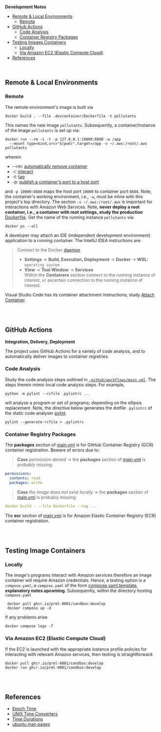 <br>

**Development Notes**

* [Remote & Local Environments](#remote--local-environments)
  * [Remote](#remote)
* [GitHub Actions](#github-actions)
  * [Code Analysis](#code-analysis)
  * [Container Registry Packages](#container-registry-packages)
* [Testing Images Containers](#testing-image-containers)
  * [Locally](#locally)
  * [Via Amazon EC2 (Elastic Compute Cloud)](#via-amazon-ec2-elastic-compute-cloud)
* [References](#references)

<br>

## Remote & Local Environments

### Remote

The remote environment's image is built via

```shell
docker build . --file .devcontainer/Dockerfile -t pollutants
```

This names the new image `pollutants`.  Subsequently, a container/instance of the image `pollutants` is set up via:

```shell
docker run --rm -i -t -p 127.0.0.1:10000:8888 -w /app
  --mount type=bind,src="$(pwd)",target=/app -v ~/.aws:/root/.aws pollutants
```

wherein

<ul>
  <li>--rm: <a href="https://docs.docker.com/engine/reference/commandline/run/#:~:text=a%20container%20exits-,%2D%2Drm,-Automatically%20remove%20the" target="_blank">automatically remove container</a></li>
  <li>-i: <a href="https://docs.docker.com/engine/reference/commandline/run/#:~:text=and%20reaps%20processes-,%2D%2Dinteractive,-%2C%20%2Di" target="_blank">interact</a></li>
  <li>-t: <a href="https://docs.docker.com/get-started/02_our_app/#:~:text=Finally%2C%20the-,%2Dt,-flag%20tags%20your" target="_blank">tag</a></li>
  <li>-p: <a href="https://docs.docker.com/engine/reference/commandline/run/#:~:text=%2D%2Dpublish%20%2C-,%2Dp,-Publish%20a%20container%E2%80%99s" target="_blank">publish a container's port to a host port</a></li>
</ul>

and `-p 10000:8888` maps the host port `10000` to container port `8888`.  Note, the container's working environment, i.e., `-w`, must be inline with this project's top directory.   The section `-v ~/.aws:/root/.aws` is important for interactions with Amazon Web Services.  Note, **never deploy a root container, i.e., a container with root settings, study the production** [Dockerfile](/Dockerfile).  Get the name of the running instance ``pollutants`` via:

```shell
docker ps --all
```

A developer may attach an IDE (independent development environment) application to a running container.  The IntelliJ 
IDEA instructions are:

> Connect to the Docker [daemon](https://www.jetbrains.com/help/idea/docker.html#connect_to_docker)
> * **Settings** $\rightarrow$ **Build, Execution, Deployment** $\rightarrow$ **Docker** $\rightarrow$ **WSL:** `operating system`
> * **View** $\rightarrow$ **Tool Window** $\rightarrow$ **Services** <br>Within the **Containers** section connect to the running instance of interest, or ascertain connection to the running instance of interest.

Visual Studio Code has its container attachment instructions; study [Attach Container](https://code.visualstudio.com/docs/devcontainers/attach-container).


<br>
<br>


## GitHub Actions

<span style="margin-bottom: 25px"><b>Integration, Delivery, Deployment</b></span>

The project uses GitHub Actions for a variety of code analysis, and to automatically deliver images to container registries.

### Code Analysis

Study the code analysis steps outlined in [`.github/workflows/main.yml`](/.github/workflows/main.yml).  The steps therein 
mimic local code analysis steps.  For example, 

```shell
python -m pylint --rcfile .pylintrc ...
```

will analyse a program or set of programs; depending on the ellipsis replacement. Note, the directive below generates the 
dotfile `.pylintrc` of the static code analyser [pylint](https://pylint.pycqa.org/en/latest/user_guide/checkers/features.html).

```shell
pylint --generate-rcfile > .pylintrc
```

### Container Registry Packages

The **packages** section of [main.yml](/.github/workflows/main.yml) is for GitHub Container Registry (GCR) container 
registration.  Beware of errors due to:


> **Case** _permission denied_ $\rightarrow$ the **packages** section of [main.yml](/.github/workflows/main.yml) is probably 
missing:

```yaml
permissions:
  contents: read
  packages: write
```

> **Case** _the image does not exist locally_ $\rightarrow$ the **packages** section of [main.yml](/.github/workflows/main.yml) is probably
missing:

```yaml
docker build . --file Dockerfile --tag ...
```

The **ecr** section of [main.yml](/.github/workflows/main.yml) is for Amazon Elastic Container Registry (ECR) container 
registration.

<br>
<br>


## Testing Image Containers

### Locally

The image's programs interact with Amazon services therefore an image container will require Amazon credentials.  Hence, 
a testing option is a `compose.yaml`; a `compose.yaml` of the form [compose.yaml.template](/compose.yaml.template), 
**explanatory notes upcoming**.  Subsequently, within the directory hosting `compose.yaml`

```shell
 docker pull ghcr.io/prml-0001/sandbox:develop
 docker compose up -d
```

If any problems arise

```shell
docker compose logs -f
```

### Via Amazon EC2 (Elastic Compute Cloud)

If the EC2 is launched with the appropriate instance profile policies for interacting with relevant Amazon services, then 
testing is straightforward.

```shell
docker pull ghcr.io/prml-0001/sandbox:develop
docker run ghcr.io/prml-0001/sandbox:develop
```

<br>
<br>

## References

* [Epoch Time](https://unixtime.org)
* [UNIX Time Converters](https://time.is/Unix_time_converter)
* [Time Durations](https://en.wikipedia.org/wiki/ISO_8601#Durations)
* [ubuntu man pages](https://manpages.ubuntu.com/manpages/trusty/man1/)

<br>
<br>

<br>
<br>

<br>
<br>

<br>
<br>
